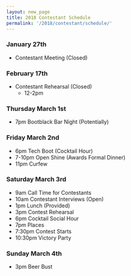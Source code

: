 ```yaml
---
layout: new_page
title: 2018 Contestant Schedule
permalink: '/2018/contestant/schedule/'
---
```


### January 27th

* Contestant Meeting (Closed)

### February 17th

* Contestant Rehearsal (Closed)
  * 12-2pm

### Thursday March 1st

* 7pm Bootblack Bar Night (Potentially)

### Friday March 2nd

* 6pm Tech Boot (Cocktail Hour)
* 7-10pm Open Shine (Awards Formal Dinner)
* 11pm Curfew

### Saturday March 3rd

* 9am Call Time for Contestants
* 10am Contestant Interviews (Open)
* 1pm Lunch (Provided)
* 3pm Contest Rehearsal
* 6pm Cocktail Social Hour
* 7pm Places
* 7:30pm Contest Starts
* 10:30pm Victory Party

### Sunday March 4th

* 3pm Beer Bust

